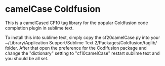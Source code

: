 camelCase Coldfusion
===================

This is a camelCased CF10 tag library for the popular Coldfusion code completion plugin in sublime text.

To install this into sublime text, simply copy the cf20camelCase.py into your ~/Library/Application Support/Sublime Text 2/Packages/Coldfusion/taglib/ folder. After that open the preference for the Codlfusion package and change the "dictionary" setting to "cf10camelCase" restart sublime text and you should be all set.
